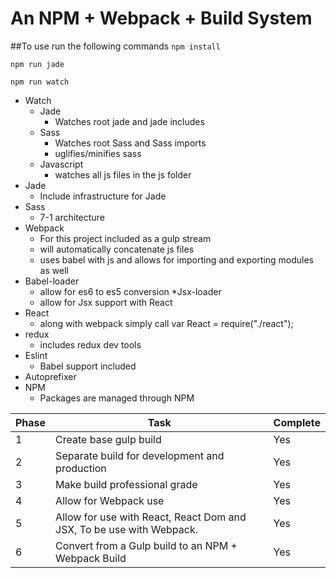 # An NPM + Webpack + Build System

##To use run the following commands
``npm install``

``npm run jade``

``npm run watch``

* Watch
  * Jade
    * Watches root jade and jade includes
  * Sass
    * Watches root Sass and Sass imports
    * uglifies/minifies sass
  * Javascript
    * watches all js files in the js folder
* Jade
  * Include infrastructure for Jade
* Sass
  * 7-1 architecture
* Webpack
  * For this project included as a gulp stream
  * will automatically concatenate js files
  * uses babel with js and allows for importing and exporting modules as well
* Babel-loader
  * allow for es6 to es5 conversion
*Jsx-loader
  * allow for Jsx support with React
* React
  * along with webpack simply call var React = require("./react");
* redux
  * includes redux dev tools  
* Eslint
    * Babel support included
* Autoprefixer
* NPM
  * Packages are managed through NPM



| Phase  | Task                                                                 | Complete |
|--------|----------------------------------------------------------------------|----------|
| 1      | Create base gulp build                                               | Yes      |
| 2      | Separate build for development and production                        | Yes      |
| 3      | Make build professional grade                                        | Yes      |
| 4      | Allow for Webpack use                                                | Yes      |
| 5      | Allow for use with React, React Dom and JSX, To be use with Webpack. | Yes      |
| 6      | Convert from a Gulp build to an NPM + Webpack Build                  | Yes      |
